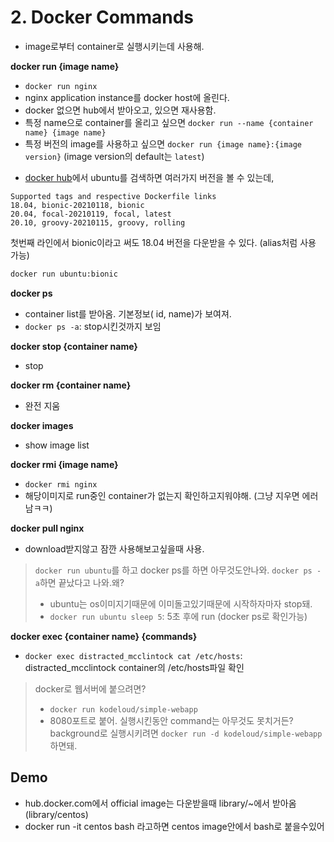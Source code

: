 # 2. Docker Commands

- image로부터 container로 실행시키는데 사용해.

**docker run {image name}**

- `docker run nginx`
- nginx application instance를 docker host에 올린다.
- docker 없으면 hub에서 받아오고, 있으면 재사용함.
- 특정 name으로 container를 올리고 싶으면 `docker run --name {container name} {image name}`
- 특정 버전의 image를 사용하고 싶으면 `docker run {image name}:{image version}` (image version의 default는 `latest`)

* [docker hub](https://hub.docker.com/_/ubuntu)에서 ubuntu를 검색하면 여러가지 버전을 볼 수 있는데,

```
Supported tags and respective Dockerfile links
18.04, bionic-20210118, bionic
20.04, focal-20210119, focal, latest
20.10, groovy-20210115, groovy, rolling
```

첫번째 라인에서 bionic이라고 써도 18.04 버전을 다운받을 수 있다. (alias처럼 사용 가능)

```bash
docker run ubuntu:bionic
```

**docker ps**

- container list를 받아옴. 기본정보( id, name)가 보여져.
- `docker ps -a`: stop시킨것까지 보임

**docker stop {container name}**

- stop

**docker rm {container name}**

- 완전 지움

**docker images**

- show image list

**docker rmi {image name}**

- `docker rmi nginx`
- 해당이미지로 run중인 container가 없는지 확인하고지워야해. (그냥 지우면 에러남ㅋㅋ)

**docker pull nginx**

- download받지않고 잠깐 사용해보고싶을때 사용.

> `docker run ubuntu`를 하고 docker ps를 하면 아무것도안나와. `docker ps -a`하면 끝났다고 나와.왜?
>
> - ubuntu는 os이미지기때문에 이미돌고있기때문에 시작하자마자 stop돼.
> - `docker run ubuntu sleep 5`: 5초 후에 run (docker ps로 확인가능)

**docker exec {container name} {commands}**

- `docker exec distracted_mcclintock cat /etc/hosts`: distracted_mcclintock container의 /etc/hosts파일 확인

> docker로 웹서버에 붙으려면?
>
> - `docker run kodeloud/simple-webapp`
> - 8080포트로 붙어. 실행시킨동안 command는 아무것도 못치거든? background로 실행시키려면 `docker run -d kodeloud/simple-webapp` 하면돼.

## Demo

- hub.docker.com에서 official image는 다운받을때 library/~에서 받아옴 (library/centos)
- docker run -it centos bash 라고하면 centos image안에서 bash로 붙을수있어
